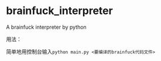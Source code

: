 # brainfuck_interpreter
A brainfuck interpreter by python

用法：

简单地用控制台输入`python main.py <要编译的brainfuck代码文件>`